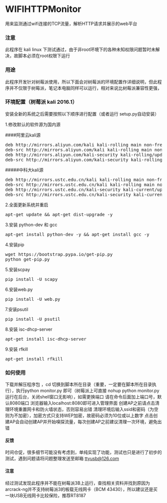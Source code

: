 # WIFIHTTPMonitor
用来监测通过wifi连接的TCP流量，解析HTTP请求并展示的web平台
### 注意
此程序在 kali linux 下测试通过，由于非root环境下的各种未知权限问题暂时未解决，故脚本必须在root权限下运行
### 用途
此程序开发针对树莓派使用，所以下面会对树莓派的环境配置作详细说明，但此程序并不仅限于树莓派，笔记本电脑同样可以运行，相对来说比树莓派兼容性更强，
### 环境配置（树莓派 kali 2016.1）
安装全新的系统之后需要按照以下顺序进行配置（或者运行 setup.py自动安装）

1.修改默认的软件源为国内源

####阿里云kali源
<pre>
deb http://mirrors.aliyun.com/kali kali-rolling main non-free contrib
deb-src http://mirrors.aliyun.com/kali kali-rolling main non-free contrib
deb http://mirrors.aliyun.com/kali-security kali-rolling/updates main contrib non-free
deb-src http://mirrors.aliyun.com/kali-security kali-rolling/updates main contrib non-free
</pre>
#####中科大kali源
<pre>
deb http://mirrors.ustc.edu.cn/kali kali-rolling main non-free contrib
deb-src http://mirrors.ustc.edu.cn/kali kali-rolling main non-free contrib
deb http://mirrors.ustc.edu.cn/kali-security kali-current/updates main contrib non-free
deb-src http://mirrors.ustc.edu.cn/kali-security kali-current/updates main contrib non-free
</pre>
2.全面更新系统并重启
<pre>apt-get update && apt-get dist-upgrade -y</pre>

3.安装 python-dev 和 gcc
<pre>apt-get install python-dev -y && apt-get install gcc -y</pre>

4.安装pip
<pre>wget https://bootstrap.pypa.io/get-pip.py
python get-pip.py</pre>

5.安装scpay
<pre>pip install -U scapy</pre>

6.安装web.py
<pre>pip install -U web.py</pre>

7.安装psutil
<pre>pip install -U psutil</pre>

8.安装 isc-dhcp-server
<pre>apt-get install isc-dhcp-server</pre>

9.安装 rfkill
<pre>apt-get install rfkill</pre>

### 如何使用
下载并解压程序包 ，cd 切换到脚本所在目录（重要，一定要在脚本所在目录执行），执行python monitor.py 即可（树莓派上可直接 nohup python monitor.py 运行在后台，关闭shell窗口无影响），如需更换端口 请在命令后面加上端口号，默认8080端口
 浏览器输入localhost:8080即可进入管理界面
 创建AP之前请点击清理环境重置网卡和防火墙状态，否则容易出错
 清理环境后输入ssid和密码（为空则为不加密），加密方式只支持WEP加密，故密码必须为10位或以上数字
 点击创建AP会自动创建AP并开始嗅探流量，每次创建AP之前建议清理一次环境，避免出错

#### 反馈
时间仓促，很多细节可能没有考虑到，单纯实现了功能，测试也只是进行了初步的测试，遇到问题请将问题整理发送至邮箱 ttyusb@126.com

#### 注意
经过测试发现此程序并不能在树莓派3B上运行，查找相关资料并找到原因为arcrack-ng并不支持树莓派3的板载无线网卡（BCM 43430），所以建议还是买一块USB无线网卡比较保险，推荐RT8187
